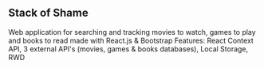 ## Stack of Shame

Web application for searching and tracking movies to watch, games to play and books to read made with React.js & Bootstrap
Features: React Context API, 3 external API's (movies, games & books databases), Local Storage, RWD